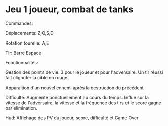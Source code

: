 # Jeu 1 joueur, combat de tanks

Commandes:


Déplacements: Z,Q,S,D

Rotation tourelle: A,E

Tir: Barre Espace


Fonctionnalités:


Gestion des points de vie: 3 pour le joueur et pour l'adversaire. Un tir réussi fait clignoter la cible en rouge.

Apparaition d'un nouvel ennemi après la destruction du précédent

Difficulté: Augmente ponctuellement au cours du temps. Influe sur la vitesse de l'adversaire, la vitesse et la fréquence des tirs et le score gagné par élimination.

Hud: Affichage des PV du joueur, score, difficulté et Game Over

